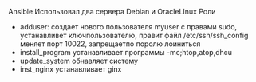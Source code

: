 Ansible
Использовал два сервера Debian и OracleLInux
Роли 
  - adduser: создает нового пользователя myuser с правами sudo, устанавливет ключпользователю, правит файл /etc/ssh/ssh_config меняет порт 10022, запрещаетпо поролю лоиниться
  - install_program устанавливает программы -mc;htop,atop,dhcu
  - update_system обнавляет систему
  - inst_nginx устанавливает  ginx


